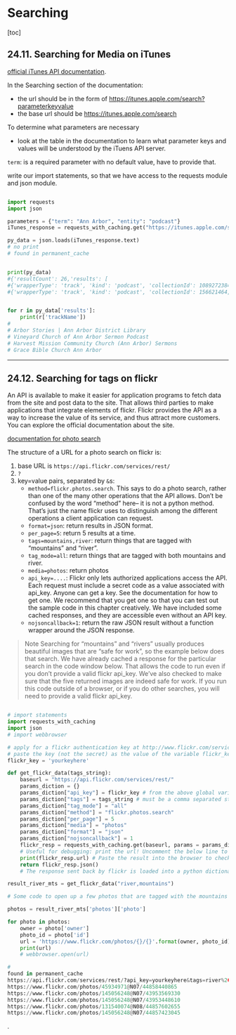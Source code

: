 
# Searching

[toc]

## 24.11. Searching for Media on iTunes

[official iTunes API documentation](https://affiliate.itunes.apple.com/resources/documentation/itunes-store-web-service-search-api/).

In the Searching section of the documentation:
- the url should be in the form of https://itunes.apple.com/search?parameterkeyvalue
- the base url should be https://itunes.apple.com/search

To determine what parameters are necessary
- look at the table in the documentation to learn what parameter keys and values will be understood by the iTuens API server.

`term`: is a required parameter with no default value, have to provide that.



write our import statements, so that we have access to the requests module and json module.

```py

import requests
import json

parameters = {"term": "Ann Arbor", "entity": "podcast"}
iTunes_response = requests_with_caching.get("https://itunes.apple.com/search", params = parameters, permanent_cache_file="itunes_cache.txt")

py_data = json.loads(iTunes_response.text)
# no print
# found in permanent_cache


print(py_data)
#{'resultCount': 26,'results': [
#{'wrapperType': 'track', 'kind': 'podcast', 'collectionId': 1089272384, 'trackId': '1089272384', 'artistName': 'Ann Arbor District Library', 'collectionName': 'Ann Arbor Stories | Ann Arbor District Library', 'trackName': 'Ann Arbor Stories | Ann Arbor District Library',...},
#{'wrapperType': 'track', 'kind': 'podcast', 'collectionId': 156621464, 'trackId': '156621464', 'artistName': 'Vineyard Church of Ann Arbor', 'collectionName': 'Vineyard Church of Ann Arbor Sermon Podcast', 'trackName': 'Vineyard Church of Ann Arbor Sermon Podcast', ...},


for r in py_data['results']:
    print(r['trackName'])
#
# Arbor Stories | Ann Arbor District Library
# Vineyard Church of Ann Arbor Sermon Podcast
# Harvest Mission Community Church (Ann Arbor) Sermons
# Grace Bible Church Ann Arbor
```

---


## 24.12. Searching for tags on flickr

An API is available to make it easier for application programs to fetch data from the site and post data to the site. That allows third parties to make applications that integrate elements of flickr. Flickr provides the API as a way to increase the value of its service, and thus attract more customers. You can explore the official documentation about the site.

[documentation for photo search](https://www.flickr.com/services/api/flickr.photos.search.html)


The structure of a URL for a photo search on flickr is:
1. base URL is `https://api.flickr.com/services/rest/`
2. `?`
3. key=value pairs, separated by `&`s:
    - `method=flickr.photos.search`. This says to do a photo search, rather than one of the many other operations that the API allows. Don’t be confused by the word “method” here– it is not a python method. That’s just the name flickr uses to distinguish among the different operations a client application can request.
    - `format=json`: return results in JSON format.
    - `per_page=5`: return 5 results at a time.
    - `tags=mountains,river`: return things that are tagged with “mountains” and “river”.
    - `tag_mode=all`: return things that are tagged with both mountains and river.
    - `media=photos`: return photos
    - `api_key=....`: Flickr only lets authorized applications access the API. Each request must include a secret code as a value associated with api_key. Anyone can get a key. See the documentation for how to get one. We recommend that you get one so that you can test out the sample code in this chapter creatively. We have included some cached responses, and they are accessible even without an API key.
    - `nojsoncallback=1`: return the raw JSON result without a function wrapper around the JSON response.

>Note
>Searching for “mountains” and “rivers” usually produces beautiful images that are “safe for work”, so the example below does that search. We have already cached a response for the particular search in the code window below. That allows the code to run even if you don’t provide a valid flickr api_key. We’ve also checked to make sure that the five returned images are indeed safe for work. If you run this code outside of a browser, or if you do other searches, you will need to provide a valid flickr api_key.


```py

# import statements
import requests_with_caching
import json
# import webbrowser

# apply for a flickr authentication key at http://www.flickr.com/services/apps/create/apply/?
# paste the key (not the secret) as the value of the variable flickr_key
flickr_key = 'yourkeyhere'

def get_flickr_data(tags_string):
    baseurl = "https://api.flickr.com/services/rest/"
    params_diction = {}
    params_diction["api_key"] = flickr_key # from the above global variable
    params_diction["tags"] = tags_string # must be a comma separated string to work correctly
    params_diction["tag_mode"] = "all"
    params_diction["method"] = "flickr.photos.search"
    params_diction["per_page"] = 5
    params_diction["media"] = "photos"
    params_diction["format"] = "json"
    params_diction["nojsoncallback"] = 1
    flickr_resp = requests_with_caching.get(baseurl, params = params_diction, permanent_cache_file="flickr_cache.txt")
    # Useful for debugging: print the url! Uncomment the below line to do so.
    print(flickr_resp.url) # Paste the result into the browser to check it out...
    return flickr_resp.json()
    # The response sent back by flickr is loaded into a python dictionary using json.loads().

result_river_mts = get_flickr_data("river,mountains")

# Some code to open up a few photos that are tagged with the mountains and river tags...

photos = result_river_mts['photos']['photo']

for photo in photos:
    owner = photo['owner']
    photo_id = photo['id']
    url = 'https://www.flickr.com/photos/{}/{}'.format(owner, photo_id)
    print(url)
    # webbrowser.open(url)

#
found in permanent_cache
https://api.flickr.com/services/rest/?api_key=yourkeyhere&tags=river%2Cmountains&tag_mode=all&method=flickr.photos.search&per_page=5&media=photos&format=json&nojsoncallback=1
https://www.flickr.com/photos/45934971@N07/44858440865
https://www.flickr.com/photos/145056248@N07/43953569330
https://www.flickr.com/photos/145056248@N07/43953448610
https://www.flickr.com/photos/131540074@N08/44857602655
https://www.flickr.com/photos/145056248@N07/44857423045
```
















.
